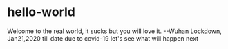 # hello-world
Welcome to the real world, it sucks but you will love it.
--Wuhan Lockdown, Jan21,2020 till date due to covid-19
let's see what will happen next
